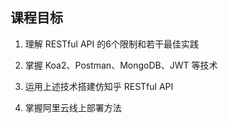 ## 课程目标
1. 理解 RESTful API 的6个限制和若干最佳实践

2. 掌握 Koa2、Postman、MongoDB、JWT 等技术

3. 运用上述技术搭建仿知乎 RESTful API

4. 掌握阿里云线上部署方法
